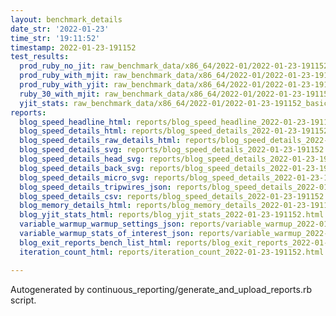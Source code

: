 ```yaml
---
layout: benchmark_details
date_str: '2022-01-23'
time_str: '19:11:52'
timestamp: 2022-01-23-191152
test_results:
  prod_ruby_no_jit: raw_benchmark_data/x86_64/2022-01/2022-01-23-191152_basic_benchmark_prod_ruby_no_jit.json
  prod_ruby_with_mjit: raw_benchmark_data/x86_64/2022-01/2022-01-23-191152_basic_benchmark_prod_ruby_with_mjit.json
  prod_ruby_with_yjit: raw_benchmark_data/x86_64/2022-01/2022-01-23-191152_basic_benchmark_prod_ruby_with_yjit.json
  ruby_30_with_mjit: raw_benchmark_data/x86_64/2022-01/2022-01-23-191152_basic_benchmark_ruby_30_with_mjit.json
  yjit_stats: raw_benchmark_data/x86_64/2022-01/2022-01-23-191152_basic_benchmark_yjit_stats.json
reports:
  blog_speed_headline_html: reports/blog_speed_headline_2022-01-23-191152.html
  blog_speed_details_html: reports/blog_speed_details_2022-01-23-191152.html
  blog_speed_details_raw_details_html: reports/blog_speed_details_2022-01-23-191152.raw_details.html
  blog_speed_details_svg: reports/blog_speed_details_2022-01-23-191152.svg
  blog_speed_details_head_svg: reports/blog_speed_details_2022-01-23-191152.head.svg
  blog_speed_details_back_svg: reports/blog_speed_details_2022-01-23-191152.back.svg
  blog_speed_details_micro_svg: reports/blog_speed_details_2022-01-23-191152.micro.svg
  blog_speed_details_tripwires_json: reports/blog_speed_details_2022-01-23-191152.tripwires.json
  blog_speed_details_csv: reports/blog_speed_details_2022-01-23-191152.csv
  blog_memory_details_html: reports/blog_memory_details_2022-01-23-191152.html
  blog_yjit_stats_html: reports/blog_yjit_stats_2022-01-23-191152.html
  variable_warmup_warmup_settings_json: reports/variable_warmup_2022-01-23-191152.warmup_settings.json
  variable_warmup_stats_of_interest_json: reports/variable_warmup_2022-01-23-191152.stats_of_interest.json
  blog_exit_reports_bench_list_html: reports/blog_exit_reports_2022-01-23-191152.bench_list.html
  iteration_count_html: reports/iteration_count_2022-01-23-191152.html

---
```

Autogenerated by continuous_reporting/generate_and_upload_reports.rb script.
